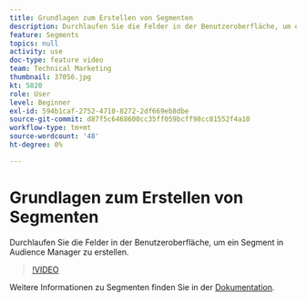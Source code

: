 ```yaml
---
title: Grundlagen zum Erstellen von Segmenten
description: Durchlaufen Sie die Felder in der Benutzeroberfläche, um ein Segment in Audience Manager zu erstellen.
feature: Segments
topics: null
activity: use
doc-type: feature video
team: Technical Marketing
thumbnail: 37056.jpg
kt: 5820
role: User
level: Beginner
exl-id: 594b1caf-2752-4710-8272-2df669eb8dbe
source-git-commit: d87f5c6468600cc35ff059bcff98cc81552f4a10
workflow-type: tm+mt
source-wordcount: '48'
ht-degree: 0%

---
```


# Grundlagen zum Erstellen von Segmenten

Durchlaufen Sie die Felder in der Benutzeroberfläche, um ein Segment in Audience Manager zu erstellen.

>[!VIDEO](https://video.tv.adobe.com/v/37056/?quality=12&learn=on)

Weitere Informationen zu Segmenten finden Sie in der [Dokumentation](https://experienceleague.adobe.com/docs/audience-manager/user-guide/features/segments/segments-purpose.html?lang=de).

